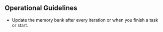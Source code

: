 ## Operational Guidelines
- Update the memory bank after every iteration or when you finish a task or start.